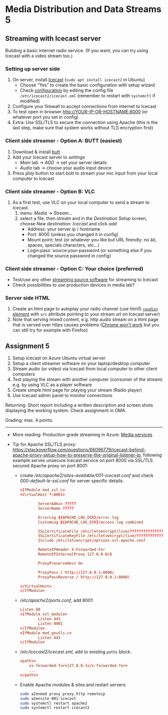 # Media Distribution and Data Streams 5

## Streaming with Icecast server

Building a basic internet radio service. (If you want, you can try using Icecast with a video stream too.)

### Setting up server side

1. On server, install [Icecast](https://icecast.org/) (`sudo apt install icecast2` in Ubuntu)
    - Choose "Yes" to create the basic configuration with setup wizard
    - Check [configuration](https://icecast.org/docs/icecast-2.4.1/config-file.html) by editing the config file `/etc/icecast2/icecast.xml` (remember to restart with `systemctl` if modified)
1. Configure your firewall to accept connections from internet to Icecast
1. To test open in browser <http://YOUR-IP-OR-HOSTNAME:8000> (or whatever port you set in config)
1. Extra: Use SSL/TLS to secure the connection using Apache (this is the last step, make sure that system works without TLS encryption first)

### Client side streamer - Option A: BUTT (easiest)

1. Download & install [butt](http://danielnoethen.de/butt/)
1. Add your Icecast server to _settings_
    - _Main_ tab -> _ADD_ -> set your server details
    - _Audio_ tab -> choose your audio input device
1. Press _play_ button to start butt to stream your mic input from your local computer to Icecast

### Client side streamer - Option B: VLC

1. As a first test, use VLC on your local computer to send a stream to Icecast.
    1. menu: _Media_ -> _Stream..._
    1. select a file, then _stream_ and in the _Destination Setup_ screen, choose _New destination: Icecast_ and click _add_
        - Address: your server ip / hostname
        - Port: 8000 (unless you changed it in config)
        - Mount point: test (or whatever you like but URL firendly: no äö, spaces, specials characters, etc...)
        - Login:pass: source:your-password (or something else if you changed the source password in config)  

### Client side streamer - Option C: Your choice (preferred)

- Test/use any other [streaming source software](https://icecast.org/apps/) for streaming to Icecast
- Check possibilities to use production devices in media lab?

### Server side HTML

1. Create an html page to autoplay your radio channel (use html5 [`<audio>` element](https://developer.mozilla.org/en-US/docs/Web/HTML/Element/audio) with `src` attribute pointing to your stream url on Icecast server)
1. Note that serving mixed content, e.g. http audio stream on a html page that is served over https causes problems ([Chrome won't work](https://www.howtogeek.com/443032/what-is-mixed-content-and-why-is-chrome-blocking-it/) but you can still try for example with Firefox)

## Assignment 5

1. Setup Icecast on Azure Ubuntu virtual server
1. Setup a client streamer software on your laptop/desktop computer
1. Stream audio (or video) via Icecast from local computer to other client computers
1. Test playing the stream with another computer (consumer of the stream) e.g. by using VLC as a player software
1. Create simple html page for playing your stream (Radio player)
1. Use Icecast admin panel to monitor connections

Returning: Short report including a written description and screen shots displaying the working system. Check assignment in OMA.  

Grading: max. 4 points.

---

- More reading: Production grade streaming in Azure: [Media services](https://docs.microsoft.com/en-us/azure/media-services/)

- Tip for Apache SSL/TLS proxy: <https://stackoverflow.com/questions/66096779/icecast-behind-apache-proxy-setup-how-to-preserve-the-original-listener-ip>, following example serves unsecure Icecast service on port 8000 via SSL/TLS secured Apache proxy on port 8001:
  - create _/etc/apache2/sites-available/001-icecast.conf_ and check _000-default-le-ssl.conf_ for server specific details:

    ```conf
    <IfModule mod_ssl.c>
    <VirtualHost *:8001>

            ServerAdmin ?????
            ServerName ?????

            ErrorLog ${APACHE_LOG_DIR}/error.log
            CustomLog ${APACHE_LOG_DIR}/access.log combined

            SSLCertificateFile /etc/letsencrypt/live/????????????????????
            SSLCertificateKeyFile /etc/letsencrypt/live/????????????????????
            Include /etc/letsencrypt/options-ssl-apache.conf

            RemoteIPHeader X-Forwarded-For
            RemoteIPInternalProxy 127.0.0.0/8

            ProxyPreserveHost On

            ProxyPass / http://127.0.0.1:8000/
            ProxyPassReverse / http://127.0.0.1:8000/

    </VirtualHost>
    </IfModule>        
    ```

  - _/etc/apache2/ports.conf_, add 8001:

    ```conf
    Listen 80
    <IfModule ssl_module>
            Listen 443
            Listen 8001
    </IfModule>
    <IfModule mod_gnutls.c>
            Listen 443
    </IfModule>
    ```

  - _/etc/icecast2/icecast.xml_, add to existing `paths` block:

    ```conf
    <paths>
        <x-forwarded-for>127.0.0.1</x-forwarded-for>
        ...
    </paths>
    ```

  - Enable Apache modules & sites and restart servers:
  
    ```sh
    sudo a2enmod proxy proxy_http remoteip
    sudo a2ensite 001-icecast
    sudo systemctl restart apache2
    sudo systemctl restart icecast2
    ```
    